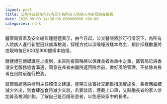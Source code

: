 ```yaml
---
layout: post
title: 公院今日起在可行情況下為所有入院病人作新冠病毒檢測
date: 2020-09-09 14:28:08.000000000 +08:00
categories: rthk
---
```


醫管局質素及安全總監鍾健禮表示，由今日起，公立醫院將於可行情況下，為所有入院病人進行新型冠狀病毒檢測，採樣方式以深喉唾液樣本為主，預計採樣數量將由現時每日800至900個樣本倍增。

鍾健禮在傳媒講座上提到，未來防疫策略將以保護長者為重中之重，醫管局已與香港安老服務協會溝通，同意在長者由醫院返回院舍前，做好風險管理，不排除為長者在出院前進行檢測。

醫管局總感染控制主任賴偉文建議，星期五放寬社交距離措施實施後，長者應繼續減少外出，到食肆進食時減少交談，若要談話，應戴上口罩，又鼓勵長者的家人參加普及檢測計劃，了解自己是否隱形患者，以免感染家中的長者。
